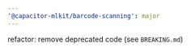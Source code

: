```yaml
---
'@capacitor-mlkit/barcode-scanning': major
---
```


refactor: remove deprecated code (see `BREAKING.md`)
